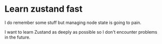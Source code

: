 # Learn zustand fast

I do remember some stuff but managing node state is going to pain. 

I want to learn Zustand as deeply as possible so I don't encounter problems in the future.
